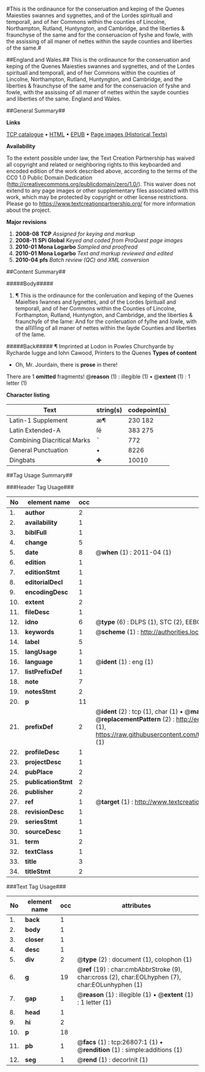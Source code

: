 #This is the ordinaunce for the conseruation and keping of the Quenes Maiesties swannes and sygnettes, and of the Lordes spirituall and temporall, and of her Commons within the counties of Lincolne, Northampton, Rutland, Huntyngton, and Cambridge, and the liberties & fraunchyse of the same and for the conseruacion of fyshe and fowle, with the assissing of all maner of nettes within the sayde counties and liberties of the same.#

##England and Wales.##
This is the ordinaunce for the conseruation and keping of the Quenes Maiesties swannes and sygnettes, and of the Lordes spirituall and temporall, and of her Commons within the counties of Lincolne, Northampton, Rutland, Huntyngton, and Cambridge, and the liberties & fraunchyse of the same and for the conseruacion of fyshe and fowle, with the assissing of all maner of nettes within the sayde counties and liberties of the same.
England and Wales.

##General Summary##

**Links**

[TCP catalogue](http://www.ota.ox.ac.uk/tcp/)  • 
[HTML](http://tei.it.ox.ac.uk/tcp/Texts-HTML/free/A22/A22840.html)  • 
[EPUB](http://tei.it.ox.ac.uk/tcp/Texts-EPUB/free/A22/A22840.epub) • 
[Page images (Historical Texts)](https://historicaltexts.jisc.ac.uk/eebo-23677635e)

**Availability**

To the extent possible under law, the Text Creation Partnership has waived all copyright and related or neighboring rights to this keyboarded and encoded edition of the work described above, according to the terms of the CC0 1.0 Public Domain Dedication (http://creativecommons.org/publicdomain/zero/1.0/). This waiver does not extend to any page images or other supplementary files associated with this work, which may be protected by copyright or other license restrictions. Please go to https://www.textcreationpartnership.org/ for more information about the project.

**Major revisions**

1. __2008-08__ __TCP__ *Assigned for keying and markup*
1. __2008-11__ __SPi Global__ *Keyed and coded from ProQuest page images*
1. __2010-01__ __Mona Logarbo__ *Sampled and proofread*
1. __2010-01__ __Mona Logarbo__ *Text and markup reviewed and edited*
1. __2010-04__ __pfs__ *Batch review (QC) and XML conversion*

##Content Summary##

#####Body#####

1. ¶ This is the ordinaunce for the conſeruation and keping of the Quenes Maieſties ſwannes and ſygnettes, and of the Lordes ſpirituall and temporall, and of her Commons within the Counties of Lincolne, Forthampton, Rutland, Huntyngton, and Cambridge, and the liberties & fraunchyſe of the ſame: And for the conſeruation of fyſhe and ſowle, with the aſſiſſing of all maner of nettes within the ſayde Counties and liberties of the ſame.

#####Back#####
¶ Imprinted at Lodon in Powles Churchyarde by Rycharde Iugge and Iohn Cawood, Printers to the Quenes
**Types of content**

  * Oh, Mr. Jourdain, there is **prose** in there!

There are 1 **omitted** fragments! 
 @__reason__ (1) : illegible (1)  •  @__extent__ (1) : 1 letter (1)

**Character listing**


|Text|string(s)|codepoint(s)|
|---|---|---|
|Latin-1 Supplement|æ¶|230 182|
|Latin Extended-A|ſē|383 275|
|Combining             Diacritical Marks|̄|772|
|General Punctuation|•|8226|
|Dingbats|✚|10010|

##Tag Usage Summary##

###Header Tag Usage###

|No|element name|occ|attributes|
|---|---|---|---|
|1.|__author__|2||
|2.|__availability__|1||
|3.|__biblFull__|1||
|4.|__change__|5||
|5.|__date__|8| @__when__ (1) : 2011-04 (1)|
|6.|__edition__|1||
|7.|__editionStmt__|1||
|8.|__editorialDecl__|1||
|9.|__encodingDesc__|1||
|10.|__extent__|2||
|11.|__fileDesc__|1||
|12.|__idno__|6| @__type__ (6) : DLPS (1), STC (2), EEBO-CITATION (1), OCLC (1), VID (1)|
|13.|__keywords__|1| @__scheme__ (1) : http://authorities.loc.gov/ (1)|
|14.|__label__|5||
|15.|__langUsage__|1||
|16.|__language__|1| @__ident__ (1) : eng (1)|
|17.|__listPrefixDef__|1||
|18.|__note__|7||
|19.|__notesStmt__|2||
|20.|__p__|11||
|21.|__prefixDef__|2| @__ident__ (2) : tcp (1), char (1)  •  @__matchPattern__ (2) : ([0-9\-]+):([0-9IVX]+) (1), (.+) (1)  •  @__replacementPattern__ (2) : http://eebo.chadwyck.com/downloadtiff?vid=$1&page=$2 (1), https://raw.githubusercontent.com/textcreationpartnership/Texts/master/tcpchars.xml#$1 (1)|
|22.|__profileDesc__|1||
|23.|__projectDesc__|1||
|24.|__pubPlace__|2||
|25.|__publicationStmt__|2||
|26.|__publisher__|2||
|27.|__ref__|1| @__target__ (1) : http://www.textcreationpartnership.org/docs/. (1)|
|28.|__revisionDesc__|1||
|29.|__seriesStmt__|1||
|30.|__sourceDesc__|1||
|31.|__term__|2||
|32.|__textClass__|1||
|33.|__title__|3||
|34.|__titleStmt__|2||


###Text Tag Usage###

|No|element name|occ|attributes|
|---|---|---|---|
|1.|__back__|1||
|2.|__body__|1||
|3.|__closer__|1||
|4.|__desc__|1||
|5.|__div__|2| @__type__ (2) : document (1), colophon (1)|
|6.|__g__|19| @__ref__ (19) : char:cmbAbbrStroke (9), char:cross (2), char:EOLhyphen (7), char:EOLunhyphen (1)|
|7.|__gap__|1| @__reason__ (1) : illegible (1)  •  @__extent__ (1) : 1 letter (1)|
|8.|__head__|1||
|9.|__hi__|2||
|10.|__p__|18||
|11.|__pb__|1| @__facs__ (1) : tcp:26807:1 (1)  •  @__rendition__ (1) : simple:additions (1)|
|12.|__seg__|1| @__rend__ (1) : decorInit (1)|
